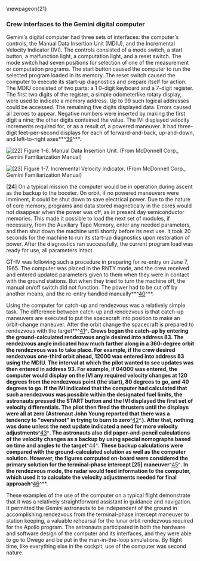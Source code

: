 \newpageon{21}

### Crew interfaces to the Gemini digital computer

Gemini's digital computer had three sets of interfaces: the
computer's controls, the Manual Data Insertion Unit (MDIU), and the
Incremental Velocity Indicator (IVI). The controls consisted of a mode
switch, a start button, a malfunction light, a computation light, and a
reset switch. The mode switch had seven positions for selection of one
of the measurement or computation programs. The start button caused the
computer to run the selected program loaded in its memory. The reset
switch caused the computer to execute its start-up diagnostics and
prepare itself for action. The MDIU consisted of two parts: a 1 0-digit
keyboard and a 7-digit register. The first two digits of the register, a
simple odometerlike rotary display, were used to indicate a memory
address. Up to 99 such logical addresses could be accessed. The
remaining five digits displayed data. Errors caused all zeroes to
appear. Negative numbers were inserted by making the first digit a nine;
the other digits contained the value. The IVI displayed velocity
increments required for, or as a result of, a powered maneuver. It had
three-digit feet-per-second displays for each of forward-and-back,
up-and-down, and left-to-right axes**^[39](Source1.html)^**.

![\[**22**\] Figure 1-6. Manual Data Insertion Unit. (From McDonnell Corp., Gemini
Familiarization Manual)](images/p22.jpg)

![\[**23**\] Figure 1-7. Incremental Velocity Indicator. (From McDonnell Corp.,
Gemini Familiarization Manual)](images/p23.jpg)

\[**24**\] On a typical mission the computer would be in operation
during ascent as the backup to the booster. On orbit, if no powered
maneuvers were imminent, it could be shut down to save electrical power.
Due to the nature of core memory, programs and data stored magnetically
in the cores would not disappear when the power was off, as in present
day semiconductor memories. This made it possible to load the next set
of modules, if necessary, from the Auxiliary Tape Memory, enter any
needed parameters, and then shut down the machine until shortly before
its next use. It took 20 seconds for the machine to run its start-up
diagnostics upon restoration of power. After the diagnostics ran
successfully, the current program load was ready for use, all parameters
intact.

GT-IV was following such a procedure in preparing for re-entry on June
7, 1965. The computer was placed in the RNTY mode, and the crew received
and entered updated parameters given to them when they were in contact
with the ground stations. But when they tried to turn the machine off,
the manual on/off switch did not function. The power had to be cut off
by another means, and the re-entry handled
manually**^[40](Source1.html)^**.

Using the computer for catch-up and rendezvous was a relatively simple
task. The difference between catch-up and rendezvous is that catch-up
maneuvers are executed to put the spacecraft into position to make an
orbit-change maneuver. After the orbit change the spacecraft is prepared
to rendezvous with the target**^[41](Source1.html)^**. Crews began the
catch-up by entering the ground-calculated rendezvous angle desired into
address 83. The rendezvous angle indicated how much farther along in a
360-degree orbit the rendezvous was to take place. For example, if the
crew desired rendezvous one-third orbit ahead, 12000 was entered into
address 83 using the MDIU. The interval at which the pilot wanted to see
updates was then entered in address 93. For example, if 04000 was
entered, the computer would display on the IVI any required velocity
changes at 120 degrees from the rendezvous point (the start), 80 degrees
to go, and 40 degrees to go. If the IVI indicated that the computer had
calculated that such a rendezvous was possible within the designated
fuel limits, the astronauts pressed the START button and the IVI
displayed the first set of velocity differentials. The pilot then fired
the thrusters until the displays were all at zero (Astronaut John Young
reported that there was a tendency to "overshoot" in trying to burn to
zero**^[42](Source1.html)^.**). After that, nothing was done unless the
next update indicated a need for more velocity
adjustments**^[43](Source1.html)^**. The astronauts also did
paper-and-pencil calculations of the velocity changes as a backup by
using special nomographs based on time and angles to the
target**^[44](Source1.html)^**. These backup calculations were compared
with the ground-calculated solution as well as the computer solution.
However, the figures computed on-board were considered the primary
solution for the terminal-phase intercept \[**25**\]
maneuver**^[45](Source1.html)^**. In the rendezvous mode, the radar
would feed information to the computer, which used it to calculate the
velocity adjustments needed for final approach**^[46](Source1.html)^**.

These examples of the use of the computer on a typical flight
demonstrate that it was a relatively straightforward assistant in
guidance and navigation. It permitted the Gemini astronauts to be
independent of the ground in accomplishing rendezvous from the
terminal-phase intercept maneuver to station keeping, a valuable
rehearsal for the lunar orbit rendezvous required for the Apollo
program. The astronauts participated in both the hardware and software
design of the computer and its interfaces, and they were able to go to
Owego and be put in the man-in-the-loop simulations. By flight time,
like everything else in the cockpit, use of the computer was second
nature.
